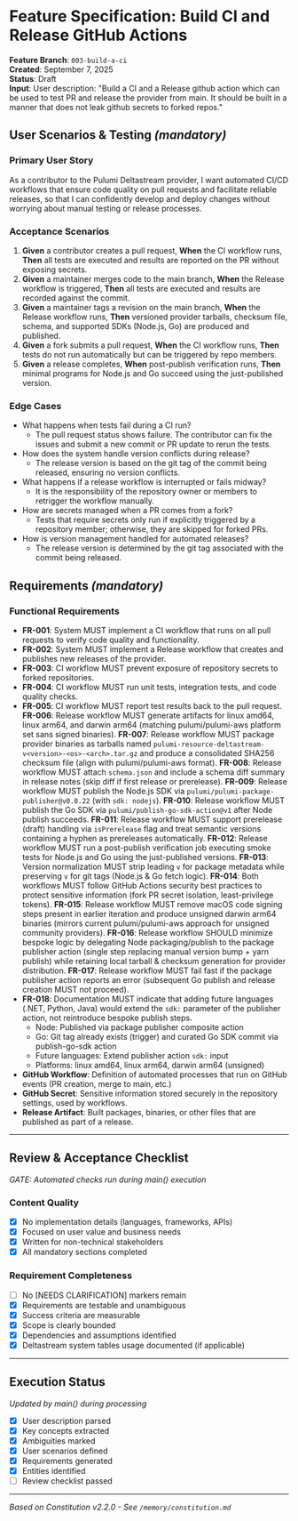 # Feature Specification: Build CI and Release GitHub Actions

**Feature Branch**: `003-build-a-ci`  
**Created**: September 7, 2025  
**Status**: Draft  
**Input**: User description: "Build a CI and a Release github action which can be used to test PR and release the provider from main. It should be built in a manner that does not leak github secrets to forked repos."

## User Scenarios & Testing *(mandatory)*

### Primary User Story
As a contributor to the Pulumi Deltastream provider, I want automated CI/CD workflows that ensure code quality on pull requests and facilitate reliable releases, so that I can confidently develop and deploy changes without worrying about manual testing or release processes.

### Acceptance Scenarios
1. **Given** a contributor creates a pull request, **When** the CI workflow runs, **Then** all tests are executed and results are reported on the PR without exposing secrets.
2. **Given** a maintainer merges code to the main branch, **When** the Release workflow is triggered, **Then** all tests are executed and results are recorded against the commit.
3. **Given** a maintainer tags a revision on the main branch, **When** the Release workflow runs, **Then** versioned provider tarballs, checksum file, schema, and supported SDKs (Node.js, Go) are produced and published.
4. **Given** a fork submits a pull request, **When** the CI workflow runs, **Then** tests do not run automatically but can be triggered by repo members.
5. **Given** a release completes, **When** post-publish verification runs, **Then** minimal programs for Node.js and Go succeed using the just-published version.

### Edge Cases
- What happens when tests fail during a CI run?
	- The pull request status shows failure. The contributor can fix the issues and submit a new commit or PR update to rerun the tests.
- How does the system handle version conflicts during release?
	- The release version is based on the git tag of the commit being released, ensuring no version conflicts.
- What happens if a release workflow is interrupted or fails midway?
	- It is the responsibility of the repository owner or members to retrigger the workflow manually.
- How are secrets managed when a PR comes from a fork?
	- Tests that require secrets only run if explicitly triggered by a repository member; otherwise, they are skipped for forked PRs.
- How is version management handled for automated releases?
	- The release version is determined by the git tag associated with the commit being released.

## Requirements *(mandatory)*

### Functional Requirements
- **FR-001**: System MUST implement a CI workflow that runs on all pull requests to verify code quality and functionality.
- **FR-002**: System MUST implement a Release workflow that creates and publishes new releases of the provider.
- **FR-003**: CI workflow MUST prevent exposure of repository secrets to forked repositories.
- **FR-004**: CI workflow MUST run unit tests, integration tests, and code quality checks.
- **FR-005**: CI workflow MUST report test results back to the pull request.
**FR-006**: Release workflow MUST generate artifacts for linux amd64, linux arm64, and darwin arm64 (matching pulumi/pulumi-aws platform set sans signed binaries).
**FR-007**: Release workflow MUST package provider binaries as tarballs named `pulumi-resource-deltastream-v<version>-<os>-<arch>.tar.gz` and produce a consolidated SHA256 checksum file (align with pulumi/pulumi-aws format).
**FR-008**: Release workflow MUST attach `schema.json` and include a schema diff summary in release notes (skip diff if first release or prerelease).
**FR-009**: Release workflow MUST publish the Node.js SDK via `pulumi/pulumi-package-publisher@v0.0.22` (with `sdk: nodejs`).
**FR-010**: Release workflow MUST publish the Go SDK via `pulumi/publish-go-sdk-action@v1` after Node publish succeeds.
**FR-011**: Release workflow MUST support prerelease (draft) handling via `isPrerelease` flag and treat semantic versions containing a hyphen as prereleases automatically.
**FR-012**: Release workflow MUST run a post-publish verification job executing smoke tests for Node.js and Go using the just-published versions.
**FR-013**: Version normalization MUST strip leading `v` for package metadata while preserving `v` for git tags (Node.js & Go fetch logic).
**FR-014**: Both workflows MUST follow GitHub Actions security best practices to protect sensitive information (fork PR secret isolation, least-privilege tokens).
**FR-015**: Release workflow MUST remove macOS code signing steps present in earlier iteration and produce unsigned darwin arm64 binaries (mirrors current pulumi/pulumi-aws approach for unsigned community providers).
**FR-016**: Release workflow SHOULD minimize bespoke logic by delegating Node packaging/publish to the package publisher action (single step replacing manual version bump + yarn publish) while retaining local tarball & checksum generation for provider distribution.
**FR-017**: Release workflow MUST fail fast if the package publisher action reports an error (subsequent Go publish and release creation MUST not proceed).
- **FR-018**: Documentation MUST indicate that adding future languages (.NET, Python, Java) would extend the `sdk:` parameter of the publisher action, not reintroduce bespoke publish steps.
	- Node: Published via package publisher composite action
	- Go: Git tag already exists (trigger) and curated Go SDK commit via publish-go-sdk action
	- Future languages: Extend publisher action `sdk:` input
	- Platforms: linux amd64, linux arm64, darwin arm64 (unsigned)
- **GitHub Workflow**: Definition of automated processes that run on GitHub events (PR creation, merge to main, etc.)
- **GitHub Secret**: Sensitive information stored securely in the repository settings, used by workflows.
- **Release Artifact**: Built packages, binaries, or other files that are published as part of a release.

---

## Review & Acceptance Checklist
*GATE: Automated checks run during main() execution*

### Content Quality
- [x] No implementation details (languages, frameworks, APIs)
- [x] Focused on user value and business needs
- [x] Written for non-technical stakeholders
- [x] All mandatory sections completed

### Requirement Completeness
- [ ] No [NEEDS CLARIFICATION] markers remain
- [x] Requirements are testable and unambiguous  
- [x] Success criteria are measurable
- [x] Scope is clearly bounded
- [x] Dependencies and assumptions identified
- [x] Deltastream system tables usage documented (if applicable)

---

## Execution Status
*Updated by main() during processing*

- [x] User description parsed
- [x] Key concepts extracted
- [x] Ambiguities marked
- [x] User scenarios defined
- [x] Requirements generated
- [x] Entities identified
- [ ] Review checklist passed

---
*Based on Constitution v2.2.0 - See `/memory/constitution.md`*
